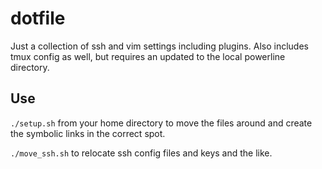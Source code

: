 # dotfile

Just a collection of ssh and vim settings 
including plugins.
Also includes tmux config as well, but requires an updated to the local powerline directory. 

## Use
```./setup.sh``` from your home directory to move the files around and create the symbolic links in the correct spot.

```./move_ssh.sh``` to relocate ssh config files and keys and the like.

